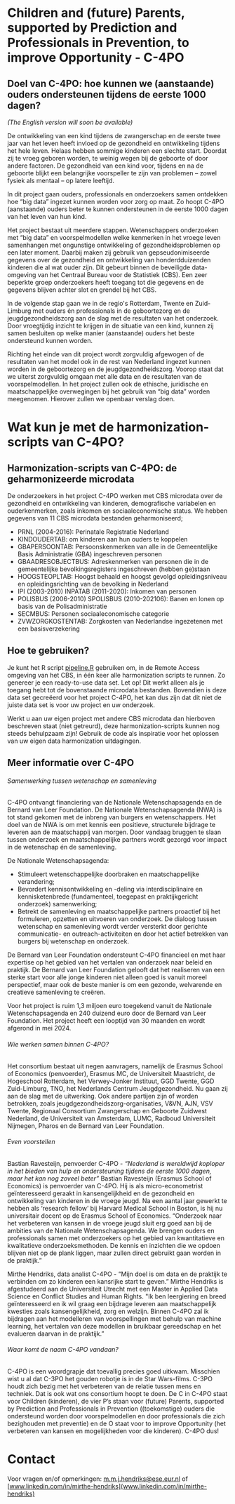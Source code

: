 # Children and (future) Parents, supported by Prediction and Professionals in Prevention, to improve Opportunity - C-4PO

## Doel van C-4PO: hoe kunnen we (aanstaande) ouders ondersteunen tijdens de eerste 1000 dagen?
*(The English version will soon be available)*

De ontwikkeling van een kind tijdens de zwangerschap en de eerste twee jaar van het leven heeft invloed op de gezondheid en ontwikkeling tijdens het hele leven. Helaas hebben sommige kinderen een slechte start. Doordat zij te vroeg geboren worden, te weinig wegen bij de geboorte of door andere factoren. De gezondheid van een kind voor, tijdens en na de geboorte blijkt een belangrijke voorspeller te zijn van problemen – zowel fysiek als mentaal – op latere leeftijd.

In dit project gaan ouders, professionals en onderzoekers samen ontdekken hoe “big data” ingezet kunnen worden voor zorg op maat. Zo hoopt C-4PO (aanstaande) ouders beter te kunnen ondersteunen in de eerste 1000 dagen van het leven van hun kind.

Het project bestaat uit meerdere stappen. Wetenschappers onderzoeken met “big data” en voorspelmodellen welke kenmerken in het vroege leven samenhangen met ongunstige ontwikkeling of gezondheidsproblemen op een later moment. Daarbij maken zij gebruik van gepseudonimiseerde gegevens over de gezondheid en ontwikkeling van honderdduizenden kinderen die al wat ouder zijn. Dit gebeurt binnen de beveiligde data-omgeving van het Centraal Bureau voor de Statistiek (CBS). Een zeer beperkte groep onderzoekers heeft toegang tot die gegevens en de gegevens blijven achter slot en grendel bij het CBS.

In de volgende stap gaan we in de regio's Rotterdam, Twente en Zuid-Limburg met ouders én professionals in de geboortezorg en de jeugdgezondheidszorg aan de slag met de resultaten van het onderzoek. Door vroegtijdig inzicht te krijgen in de situatie van een kind, kunnen zij samen besluiten op welke manier (aanstaande) ouders het beste ondersteund kunnen worden. 

Richting het einde van dit project wordt zorgvuldig afgewogen of de resultaten van het model ook in de rest van Nederland ingezet kunnen worden in de geboortezorg en de jeugdgezondheidszorg. Voorop staat dat we uiterst zorgvuldig omgaan met alle data en de resultaten van de voorspelmodellen. In het project zullen ook de ethische, juridische en maatschappelijke overwegingen bij het gebruik van “big data” worden meegenomen. Hierover zullen we openbaar verslag doen.

# Wat kun je met de harmonization-scripts van C-4PO? 
## Harmonization-scripts van C-4PO: de geharmonizeerde microdata 
De onderzoekers in het project C-4PO werken met CBS microdata over de gezondheid en ontwikkeling van kinderen, demografische variabelen en ouderkenmerken, zoals inkomen en sociaaleconomische status. We hebben gegevens van 11 CBS microdata bestanden geharmoniseerd;
- PRNL (2004-2016): Perinatale Registratie Nederland 
- KINDOUDERTAB: om kinderen aan hun ouders te koppelen
- GBAPERSOONTAB: Persoonskenmerken van alle in de Gemeentelijke Basis Administratie (GBA) ingeschreven personen
-	GBAADRESOBJECTBUS: Adreskenmerken van personen die in de gemeentelijke bevolkingsregisters ingeschreven (hebben ge)staan
-	HOOGSTEOPLTAB: Hoogst behaald en hoogst gevolgd opleidingsniveau en opleidingsrichting van de bevolking in Nederland 
-	IPI (2003-2010) INPATAB (2011-2020): Inkomen van personen 
-	POLISBUS (2006-2010) SPOLISBUS (2010-202106): Banen en lonen op basis van de Polisadministratie 
-	SECMBUS: Personen sociaaleconomische categorie
-	ZVWZORGKOSTENTAB: Zorgkosten van Nederlandse ingezetenen met een basisverzekering

## Hoe te gebruiken? 
Je kunt het R script [pipeline.R](https://github.com/MMJHendriks/HarmonizationScripts_CBSmicrodata/blob/main/C-4PO/pipeline.R) gebruiken om, in de Remote Access omgeving van het CBS, in één keer alle harmonization scripts te runnen. Zo genereer je een ready-to-use data set. Let op! Dit werkt alleen als je toegang hebt tot de bovenstaande microdata bestanden. Bovendien is deze data set gecreëerd voor het project C-4PO, het kan dus zijn dat dit niet de juiste data set is voor uw project en uw onderzoek.  

Werkt u aan uw eigen project met andere CBS microdata dan hierboven beschreven staat (niet getreurd), deze harmonization-scripts kunnen nog steeds behulpzaam zijn! Gebruik de code als inspiratie voor het oplossen van uw eigen data harmonization uitdagingen. 


## Meer informatie over C-4PO
###### Samenwerking tussen wetenschap en samenleving
C-4PO ontvangt financiering van de Nationale Wetenschapsagenda en de Bernard van Leer Foundation. De Nationale Wetenschapsagenda (NWA) is tot stand gekomen met de inbreng van burgers en wetenschappers. Het doel van de NWA is om met kennis een positieve, structurele bijdrage te leveren aan de maatschappij van morgen. Door vandaag bruggen te slaan tussen onderzoek en maatschappelijke partners wordt gezorgd voor impact in de wetenschap én de samenleving.  

De Nationale Wetenschapsagenda:
-	Stimuleert wetenschappelijke doorbraken en maatschappelijke verandering; 
-	Bevordert kennisontwikkeling en -deling via interdisciplinaire en kennisketenbrede (fundamenteel, toegepast en praktijkgericht onderzoek) samenwerking; 
-	Betrekt de samenleving en maatschappelijke partners proactief bij het formuleren, opzetten en uitvoeren van onderzoek. De dialoog tussen wetenschap en samenleving wordt verder versterkt door gerichte communicatie- en outreach-activiteiten en door het actief betrekken van burgers bij wetenschap en onderzoek.

De Bernard van Leer Foundation ondersteunt C-4PO financieel en met haar expertise op het gebied van het vertalen van onderzoek naar beleid en praktijk. De Bernard van Leer Foundation gelooft dat het realiseren van een sterke start voor alle jonge kinderen niet alleen goed is vanuit moreel perspectief, maar ook de beste manier is om een gezonde, welvarende en creatieve samenleving te creëren.

Voor het project is ruim 1,3 miljoen euro toegekend vanuit de Nationale Wetenschapsagenda en 240 duizend euro door de Bernard van Leer Foundation. Het project heeft een looptijd van 30 maanden en wordt afgerond in mei 2024.

###### Wie werken samen binnen C-4PO?
Het consortium bestaat uit negen aanvragers, namelijk de Erasmus School of Economics (penvoerder), Erasmus MC, de Universiteit Maastricht, de Hogeschool Rotterdam, het Verwey-Jonker Instituut, GGD Twente, GGD Zuid-Limburg, TNO, het Nederlands Centrum Jeugdgezondheid. Nu gaan zij aan de slag met de uitwerking. Ook andere partijen zijn of worden betrokken, zoals jeugdgezondheidszorg-organisaties, V&VN, AJN, VSV Twente, Regionaal Consortium Zwangerschap en Geboorte Zuidwest Nederland, de Universiteit van Amsterdam, LUMC, Radboud Universiteit Nijmegen, Pharos en de Bernard van Leer Foundation. 

###### Even voorstellen 
Bastian Ravesteijn, penvoerder C-4PO - *“Nederland is wereldwijd koploper in het bieden van hulp en ondersteuning tijdens de eerste 1000 dagen, maar het kan nog zoveel beter”*
Bastian Ravesteijn (Erasmus School of Economics) is penvoerder van C-4PO. Hij is als micro-econometrist geïnteresseerd geraakt in kansengelijkheid en de gezondheid en ontwikkeling van kinderen in de vroege jeugd. Na een aantal jaar gewerkt te hebben als ‘research fellow’ bij Harvard Medical School in Boston, is hij nu universitair docent op de Erasmus School of Economics. “Onderzoek naar het verbeteren van kansen in de vroege jeugd sluit erg goed aan bij de ambities van de Nationale Wetenschapsagenda. We brengen ouders en professionals samen met onderzoekers op het gebied van kwantitatieve en kwalitatieve onderzoeksmethoden. De kennis en inzichten die we opdoen blijven niet op de plank liggen, maar zullen direct gebruikt gaan worden in de praktijk.”

Mirthe Hendriks, data analist C-4PO - “Mijn doel is om data en de praktijk te verbinden om zo kinderen een kansrijke start te geven.”
Mirthe Hendriks is afgestudeerd aan de Universiteit Utrecht met een Master in Applied Data Science en Conflict Studies and Human Rights. "Ik ben leergiering en breed geïnteresseerd en ik wil graag een bijdrage leveren aan maatschappelijk kwesties zoals kansengelijkheid, zorg en welzijn. Binnen C-4PO zal ik bijdragen aan het modelleren van voorspellingen met behulp van machine learning, het vertalen van deze modellen in bruikbaar gereedschap en het evalueren daarvan in de praktijk.”


###### Waar komt de naam C-4PO vandaan?
C-4PO is een woordgrapje dat toevallig precies goed uitkwam. Misschien wist u al dat C-3PO het gouden robotje is in de Star Wars-films. C-3PO houdt zich bezig met het verbeteren van de relatie tussen mens en techniek. Dat is ook wat ons consortium hoopt te doen. De C in C-4PO staat voor Children (kinderen), de vier P’s staan voor (future) Parents, supported by Prediction and Professionals in Prevention ((toekomstige) ouders die ondersteund worden door voorspelmodellen en door professionals die zich bezighouden met preventie) en de O staat voor to improve Opportunity (het verbeteren van kansen en mogelijkheden voor die kinderen). C-4PO dus!

# Contact
Voor vragen en/of opmerkingen: [m.m.j.hendriks@ese.eur.nl](m.m.j.hendriks@ese.eur.nl) of [www.linkedin.com/in/mirthe-hendriks](www.linkedin.com/in/mirthe-hendriks)








